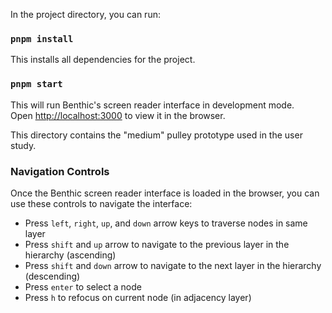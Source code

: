 In the project directory, you can run:

### `pnpm install`

This installs all dependencies for the project.

### `pnpm start`

This will run Benthic's screen reader interface in development mode. <br>
Open [http://localhost:3000](http://localhost:3000) to view it in the browser.

This directory contains the "medium" pulley prototype used in the user study.

### Navigation Controls

Once the Benthic screen reader interface is loaded in the browser, you can use these controls to navigate the interface:

* Press `left`, `right`, `up`, and `down` arrow keys to traverse nodes in same layer
* Press `shift` and `up` arrow to navigate to the previous layer in the hierarchy (ascending)
* Press `shift` and `down` arrow to navigate to the next layer in the hierarchy (descending)
* Press `enter` to select a node
* Press `h` to refocus on current node (in adjacency layer)